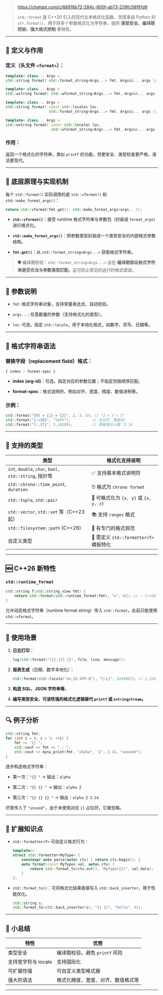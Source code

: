> https://chatgpt.com/c/68916b72-284c-800f-ab73-239fc58f91d9

>`std::format` 是 C++20 引入的现代文本格式化函数，灵感来自 Python 的 `str.format()`，用于将多个参数格式化为字符串，提供 **类型安全、编译期校验、强大格式控制** 等特性。

---

## 🧠 定义与作用

### 定义（头文件 `<format>`）：

```cpp
template< class... Args >
std::string format( std::format_string<Args...> fmt, Args&&... args );

template< class... Args >
std::wstring format( std::wformat_string<Args...> fmt, Args&&... args );

template< class... Args >
std::string format( const std::locale& loc,
                    std::format_string<Args...> fmt, Args&&... args );

template< class... Args >
std::wstring format( const std::locale& loc,
                     std::wformat_string<Args...> fmt, Args&&... args );
```

### 作用：

返回一个格式化的字符串，类似 `printf` 的功能，但更安全、类型检查更严格、语法更现代。

---

## 🔬 底层原理与实现机制

每个 `std::format()` 实际调用的是 `std::vformat()` 和 `std::make_format_args()`：

```cpp
return std::vformat(fmt.get(), std::make_format_args(args...));
```

-   **`std::vformat()`**：接受 runtime 格式字符串与参数包（封装成 `format_args`）进行格式化。
    
-   **`std::make_format_args()`**：把参数类型封装成一个类型安全的内部格式参数结构。
    
-   **`fmt.get()`**：从 `std::format_string<Args...>` 获取格式字符串。
    

> 🛡️ 编译期校验：`std::format_string<Args...>` 会在 **编译期验证格式字符串是否合法与参数类型匹配**。这可防止常见的运行时格式错误。

---

## 📌 参数说明

-   `fmt`: 格式字符串对象，支持常量表达式、自动校验。
    
-   `args...`: 任意数量的参数（支持格式化的类型）。
    
-   `loc`: 可选，指定 `std::locale`，用于本地化格式，如数字、货币、日期等。
    

---

## 🧩 格式字符串语法

### 替换字段（replacement field）格式：

```text
{ index : format-spec }
```

-   **index (arg-id)**：可选。指定对应的参数位置；不指定则按顺序匹配。
    
-   **format-spec**：格式说明符，例如对齐、宽度、精度、数值进制等。
    

### 示例：

```cpp
std::format("{0} + {1} = {2}", 2, 3, 5); // "2 + 3 = 5"
std::format("{:<10}", "left");          // 左对齐，宽度10
std::format("{:.2f}", 3.14159);         // 保留两位小数：3.14
```

---

## 🧱 支持的类型

| 类型 | 格式化支持说明 |
| --- | --- |
| `int`, `double`, `char`, `bool`, `std::string`, 指针等 | ✅ 支持基本格式说明符 |
| `std::chrono::time_point`, `duration` | ⏰ 格式为 `chrono format` |
| `std::tuple`, `std::pair` | 🎲 可格式化为 `{x, y}` 或 `{x, y, z}` |
| `std::vector`, `std::set` 等（C++23 起） | 📚 支持 `ranges` 格式 |
| `std::filesystem::path` (C++26) | 📂 有专门的格式规范 |
| 自定义类型 | 🔧 需定义 `std::formatter<T>` 模板特化 |

---

## 🆕 C++26 新特性

### `std::runtime_format`

```cpp
std::string f(std::string_view fmt) {
    return std::format(std::runtime_format(fmt), "x", 42); // ✅ C++26
}
```

允许动态格式字符串（runtime format string）传入 `std::format`，此前只能使用 `std::vformat`。

---

## 🎯 使用场景

1.  **日志打印**：
    
    ```cpp
    log(std::format("[{}:{}] {}", file, line, message));
    ```
    
2.  **报表生成**（日期、数字本地化）：
    
    ```cpp
    std::format(std::locale("en_US.UTF-8"), "{:L}", 1234567); // 1,234,567
    ```
    
3.  **构造 SQL、JSON 字符串等**。
    
4.  **编写类型安全、可读性强的格式化逻辑替代 `printf` 或 `ostringstream`。**
    

---

## 🔍 例子分析

```cpp
std::string fmt;
for (int i = 0; i < 3; ++i) {
    fmt += "{} "; 
    std::cout << fmt << " : ";
    std::cout << dyna_print(fmt, "alpha", 'Z', 3.14, "unused");
}
```

逐步构造格式字符串：

-   第一次：`"{} "` → 输出：`alpha`
    
-   第二次：`"{} {} "` → 输出：`alpha Z`
    
-   第三次：`"{} {} {} "` → 输出：`alpha Z 3.14`
    

尽管传入了 `"unused"`，由于未使用对应 `{}` 占位符，它被忽略。

---

## 🧠 扩展知识点

-   `std::formatter<T>` 可自定义格式行为：
    
    ```cpp
    template<>
    struct std::formatter<MyType> {
        constexpr auto parse(auto& ctx) { return ctx.begin(); }
        auto format(const MyType& val, auto& ctx) {
            return std::format_to(ctx.out(), "MyType({})", val.data);
        }
    };
    ```
    
-   `std::format_to()`：可将格式化结果直接写入 `std::back_inserter`，用于性能优化。
    
    ```cpp
    std::string s;
    std::format_to(std::back_inserter(s), "{} {}", "hello", 42);
    ```
    

---

## 🧪 小总结

| 特性 | 优势 |
| --- | --- |
| 类型安全 | 编译期校验，避免 `printf` 风险 |
| 支持宽字符与 locale | 支持国际化 |
| 可扩展性强 | 可自定义类型格式器 |
| 强大的语法 | 格式化精度、宽度、对齐、数值格式等 |

---
